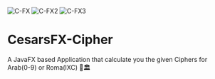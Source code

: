 ![C-FX](https://user-images.githubusercontent.com/83019866/119243198-e818df80-bb64-11eb-96fe-7cd89e5149eb.png)
![C-FX2](https://user-images.githubusercontent.com/83019866/119243199-e818df80-bb64-11eb-8f7c-5a09e4dd6488.png)
![C-FX3](https://user-images.githubusercontent.com/83019866/119243200-e8b17600-bb64-11eb-8d15-9db514a60370.png)
# CesarsFX-Cipher

A JavaFX based Application that calculate you the given Ciphers for Arab(0-9) or Roma(IXC) 🕌🏛

